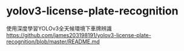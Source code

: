 ﻿# yolov3-license-plate-recognition
使用深度學習YOLOv3全天候環境下車牌辨識  
https://github.com/james203198191/yolov3-license-plate-recognition/blob/master/README.md  

